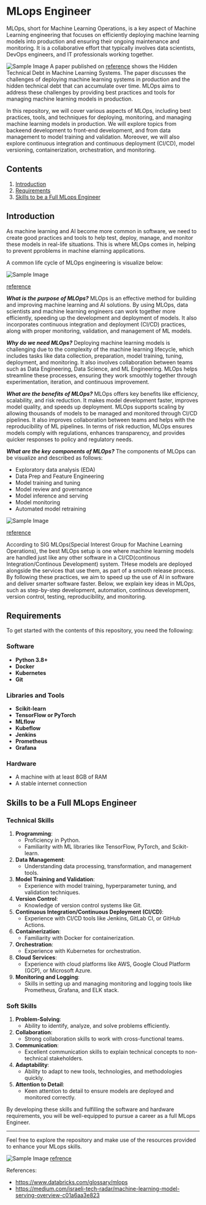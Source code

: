 # MLops Engineer
MLOps, short for Machine Learning Operations, is a key aspect of Machine Learning engineering that focuses on efficiently deploying machine learning models into production and ensuring their ongoing maintenance and monitoring. It is a collaborative effort that typically involves data scientists, DevOps engineers, and IT professionals working together.


![Sample Image](./img/6.png)
A paper published on [reference](https://proceedings.neurips.cc/paper_files/paper/2015/file/86df7dcfd896fcaf2674f757a2463eba-Paper.pdf) shows the Hidden Technical Debt in Machine Learning Systems. The paper discusses the challenges of deploying machine learning systems in production and the hidden technical debt that can accumulate over time. MLOps aims to address these challenges by providing best practices and tools for managing machine learning models in production.




In this repository, we will cover various aspects of MLOps, including best practices, tools, and techniques for deploying, monitoring, and managing machine learning models in production. We will explore topics from backeend development to front-end development, and from data management to model training and validation. Moreover, we will also explore continuous integration and continuous deployment (CI/CD), model versioning, containerization, orchestration, and monitoring.

## Contents
1. [Introduction](#introduction)
2. [Requirements](#requirements)
3. [Skills to be a Full MLops Engineer](#skills-to-be-a-full-mlops-engineer)




## Introduction
As machine learning and AI become more common in software, we need to create good practices and tools to help test, deploy, manage, and monitor these models in real-life situations. This is where MLOps comes in, helping to prevent pproblems in machine elarning applications.

A common life cycle of MLOps engineering is visualize below:

![Sample Image](./img/1.png)

[reference](https://www.databricks.com/glossary/mlops)



***What is the purpose of MLOps?***
MLOps is an effective method for building and improving machine learning and AI solutions. By using MLOps, data scientists and machine learning engineers can work together more efficiently, speeding up the development and deployment of models. It also incorporates continuous integration and deployment (CI/CD) practices, along with proper monitoring, validation, and management of ML models.

***Why do we need MLOps?***
Deploying machine learning models is challenging due to the complexity of the machine learning lifecycle, which includes tasks like data collection, preparation, model training, tuning, deployment, and monitoring. It also involves collaboration between teams such as Data Engineering, Data Science, and ML Engineering. MLOps helps streamline these processes, ensuring they work smoothly together through experimentation, iteration, and continuous improvement.

***What are the benefits of MLOps?***
MLOps offers key benefits like efficiency, scalability, and risk reduction. It makes model development faster, improves model quality, and speeds up deployment. MLOps supports scaling by allowing thousands of models to be managed and monitored through CI/CD pipelines. It also improves collaboration between teams and helps with the reproducibility of ML pipelines. In terms of risk reduction, MLOps ensures models comply with regulations, enhances transparency, and provides quicker responses to policy and regulatory needs.

***What are the key components of MLOps?***
The components of MLOps can be visualize and described as follows:

- Exploratory data analysis (EDA)
- Data Prep and Feature Engineering
- Model training and tuning
- Model review and governance
- Model inference and serving
- Model monitoring
- Automated model retraining


![Sample Image](./img/2.png)

[reference](https://www.databricks.com/glossary/mlops)








According to SIG MLOps(Special Interest Group for Machine Learning Operations), the best MLOps setup is one where machine learning models are handled just like any other software in a CI/CD(continous Integration/Continous Development) system. THese models are deployed alongside the services that use them, as part of a smooth release process. By following these practices, we aim to speed up the use of AI in software and deliver smarter software faster. Below, we explain key ideas in MLOps, such as step-by-step development, automation, continous development, version control, testing, reproducibility, and monitoring. 

## Requirements
To get started with the contents of this repository, you need the following:

### Software
- **Python 3.8+**
- **Docker**
- **Kubernetes**
- **Git**

### Libraries and Tools
- **Scikit-learn**
- **TensorFlow or PyTorch**
- **MLflow**
- **Kubeflow**
- **Jenkins**
- **Prometheus**
- **Grafana**

### Hardware
- A machine with at least 8GB of RAM
- A stable internet connection

## Skills to be a Full MLops Engineer

### Technical Skills
1. **Programming**: 
   - Proficiency in Python.
   - Familiarity with ML libraries like TensorFlow, PyTorch, and Scikit-learn.
2. **Data Management**: 
   - Understanding data processing, transformation, and management tools.
3. **Model Training and Validation**: 
   - Experience with model training, hyperparameter tuning, and validation techniques.
4. **Version Control**: 
   - Knowledge of version control systems like Git.
5. **Continuous Integration/Continuous Deployment (CI/CD)**: 
   - Experience with CI/CD tools like Jenkins, GitLab CI, or GitHub Actions.
6. **Containerization**: 
   - Familiarity with Docker for containerization.
7. **Orchestration**: 
   - Experience with Kubernetes for orchestration.
8. **Cloud Services**: 
   - Experience with cloud platforms like AWS, Google Cloud Platform (GCP), or Microsoft Azure.
9. **Monitoring and Logging**: 
   - Skills in setting up and managing monitoring and logging tools like Prometheus, Grafana, and ELK stack.

### Soft Skills
1. **Problem-Solving**: 
   - Ability to identify, analyze, and solve problems efficiently.
2. **Collaboration**: 
   - Strong collaboration skills to work with cross-functional teams.
3. **Communication**: 
   - Excellent communication skills to explain technical concepts to non-technical stakeholders.
4. **Adaptability**: 
   - Ability to adapt to new tools, technologies, and methodologies quickly.
5. **Attention to Detail**: 
   - Keen attention to detail to ensure models are deployed and monitored correctly.

By developing these skills and fulfilling the software and hardware requirements, you will be well-equipped to pursue a career as a full MLops Engineer.

---

Feel free to explore the repository and make use of the resources provided to enhance your MLops skills.





![Sample Image](./figures/1.webp)
[refrence](https://superwise.ai/blog/kserve-vs-seldon-core/)

References:

- https://www.databricks.com/glossary/mlops
- https://medium.com/israeli-tech-radar/machine-learning-model-serving-overview-c01a6aa3e823